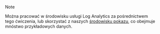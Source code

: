 > [!NOTE]
> Można pracować w środowisku usługi Log Analytics za pośrednictwem tego ćwiczenia, lub skorzystać z naszych [środowisku pokazu](https://portal.loganalytics.io/demo), co obejmuje mnóstwo przykładowych danych.
